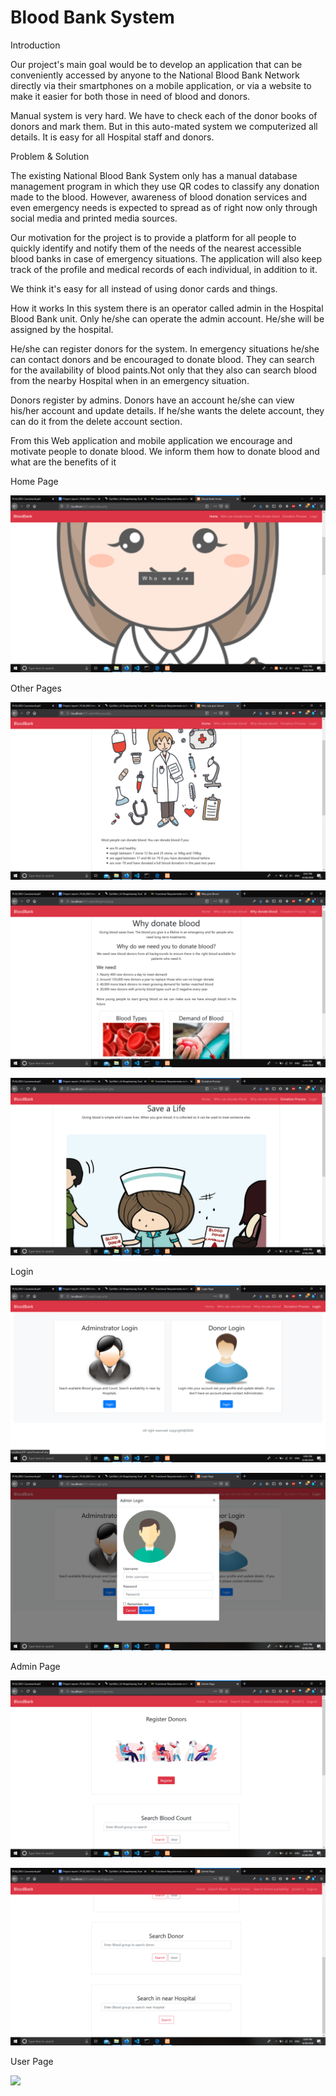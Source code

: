 # Blood Bank System

Introduction

Our project's main goal would be to develop an application that can be conveniently accessed by anyone to the National Blood Bank Network directly via their smartphones on a mobile application, or via a website to make it easier for both those in need of blood and donors. 

Manual system is very hard. We have to check each of the donor books of donors and mark them. But in this auto-mated system we computerized all details. It is easy for all Hospital staff and donors.

Problem & Solution

The existing National Blood Bank System only has a manual database management program in which they use QR codes to classify any donation made to the blood. However, awareness of blood donation services and even emergency needs is expected to spread as of right now only through social media and printed media sources. 

Our motivation for the project is to provide a platform for all people to quickly identify and notify them of the needs of the nearest accessible blood banks in case of emergency situations. The application will also keep track of the profile and medical records of each individual, in addition to it. 

We think it's easy for all instead of using donor cards and things. 

How it works
In this system there is an operator called admin in the Hospital Blood Bank unit. Only he/she can operate the admin account. He/she will be assigned by the hospital.

He/she can register donors for the system. In emergency situations he/she can contact donors and be encouraged to donate blood. They can search for the availability of blood paints.Not only that they also can search blood from the nearby Hospital when in an emergency situation.  

Donors register by admins. Donors have an account he/she can view his/her account and update details. If he/she wants the delete account, they can do it from the delete account section.

From this Web application and mobile application we encourage and motivate people to donate blood. We inform them how to donate blood and what are the benefits of it

Home Page

![](https://github.com/isuri9734/BloodBankSystem/blob/master/Screenshots/Screenshot%20(120).png)

Other Pages

![](https://github.com/isuri9734/BloodBankSystem/blob/master/Screenshots/Screenshot%20(121).png)

![](https://github.com/isuri9734/BloodBankSystem/blob/master/Screenshots/Screenshot%20(122).png)

![](https://github.com/isuri9734/BloodBankSystem/blob/master/Screenshots/Screenshot%20(123).png)

Login

![](https://github.com/isuri9734/BloodBankSystem/blob/master/Screenshots/Screenshot%20(124).png)

![](https://github.com/isuri9734/BloodBankSystem/blob/master/Screenshots/Screenshot%20(125).png)

Admin Page

![](https://github.com/isuri9734/BloodBankSystem/blob/master/Screenshots/Screenshot%20(126).png)

![](https://github.com/isuri9734/BloodBankSystem/blob/master/Screenshots/Screenshot%20(127).png)

User Page

![](https://github.com/isuri9734/BloodBankSystem/blob/master/Screenshots/Screenshot%20(129).png)




